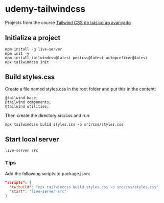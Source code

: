 # udemy-tailwindcss

Projects from the course [Tailwind CSS do básico ao avançado](https://www.udemy.com/course/tailwind-css-do-basico-ao-avancado-com-projetos/)


## Initialize a project

```
npm install -g live-server
npm init -y
npm install tailwindcss@latest postcss@latest autoprefixer@latest
npx tailwindcss init
```

## Build styles.css

Create a file named styles.css in the root folder and put this in the content:

```
@tailwind base;
@tailwind components;
@tailwind utilities;
```

Then create the directory src/css and run:

```
npx tailwindcss bulid styles.css -o src/css/styles.css
```

## Start local server

```
live-server src
```

### Tips

Add the following scripts to package.json:

```json
"scripts": {
  "tw:build": "npx tailwindcss build styles.css -o src/css/styles.css",
  "start": "live-server src"
}
```
